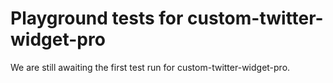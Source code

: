 # Playground tests for custom-twitter-widget-pro
We are still awaiting the first test run for custom-twitter-widget-pro.
